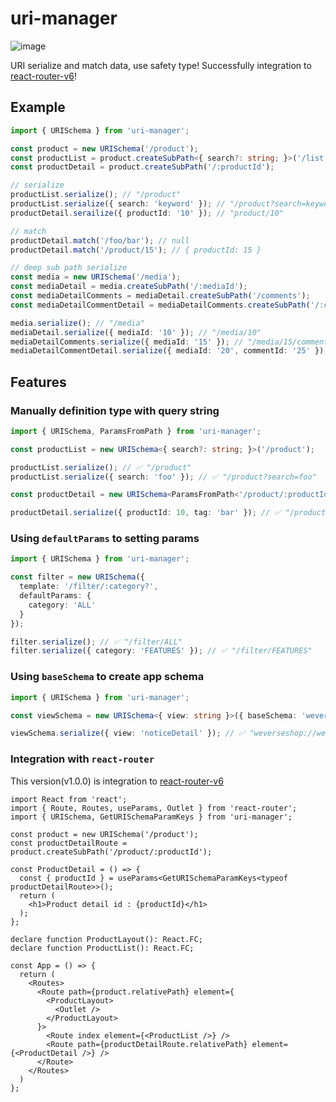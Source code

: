 # uri-manager

![image](https://user-images.githubusercontent.com/7782413/150670816-8eefeab9-d2e5-4309-87aa-2742709a960b.png)

URI serialize and match data, use safety type!
Successfully integration to [react-router-v6](https://reactrouter.com/docs/en/v6)!

## Example

```ts
import { URISchema } from 'uri-manager';

const product = new URISchema('/product');
const productList = product.createSubPath<{ search?: string; }>('/list');
const productDetail = product.createSubPath('/:productId');

// serialize
productList.serialize(); // "/product"
productList.serialize({ search: 'keyword' }); // "/product?search=keyword"
productDetail.serailize({ productId: '10' }); // "product/10"

// match
productDetail.match('/foo/bar'); // null
productDetail.match('/product/15'); // { productId: 15 }

// deep sub path serialize
const media = new URISchema('/media');
const mediaDetail = media.createSubPath('/:mediaId');
const mediaDetailComments = mediaDetail.createSubPath('/comments');
const mediaDetailCommentDetail = mediaDetailComments.createSubPath('/:commentId');

media.serialize(); // "/media"
mediaDetail.serialize({ mediaId: '10' }); // "/media/10"
mediaDetailComments.serialize({ mediaId: '15' }); // "/media/15/comments"
mediaDetailCommentDetail.serialize({ mediaId: '20', commentId: '25' }); // "/media/20/comments/25"
```

## Features

### Manually definition type with query string

```ts
import { URISchema, ParamsFromPath } from 'uri-manager';

const productList = new URISchema<{ search?: string; }>('/product');

productList.serialize(); // ✅ "/product"
productList.serialize({ search: 'foo' }); // ✅ "/product?search=foo"

const productDetail = new URISchema<ParamsFromPath<'/product/:productId'> & { tag: string }>('/product/:productId(\\d+)');

productDetail.serialize({ productId: 10, tag: 'bar' }); // ✅ "/product/10?tag=bar"
```

### Using `defaultParams` to setting params

```ts
import { URISchema } from 'uri-manager';

const filter = new URISchema({
  template: '/filter/:category?',
  defaultParams: {
    category: 'ALL'
  }
});

filter.serialize(); // ✅ "/filter/ALL"
filter.serialize({ category: 'FEATURES' }); // ✅ "/filter/FEATURES"
```

### Using `baseSchema` to create app schema

```ts
import { URISchema } from 'uri-manager';

const viewSchema = new URISchema<{ view: string }>({ baseSchema: 'weverseshop://weverseshop.benx.co' });

viewSchema.serialize({ view: 'noticeDetail' }); // ✅ "weverseshop://weverseshop.benx.co/?view=noticeDetail"
```

### Integration with `react-router`

This version(v1.0.0) is integration to [react-router-v6](https://reactrouter.com/docs/en/v6)

```tsx
import React from 'react';
import { Route, Routes, useParams, Outlet } from 'react-router';
import { URISchema, GetURISchemaParamKeys } from 'uri-manager';

const product = new URISchema('/product');
const productDetailRoute = product.createSubPath('/product/:productId');

const ProductDetail = () => {
  const { productId } = useParams<GetURISchemaParamKeys<typeof productDetailRoute>>();
  return (
    <h1>Product detail id : {productId}</h1>
  );
};

declare function ProductLayout(): React.FC;
declare function ProductList(): React.FC;

const App = () => {
  return (
    <Routes>
      <Route path={product.relativePath} element={
        <ProductLayout>
          <Outlet />
        </ProductLayout>
      }>
        <Route index element={<ProductList />} />
        <Route path={productDetailRoute.relativePath} element={<ProductDetail />} />
      </Route>
    </Routes>
  )
};
```
